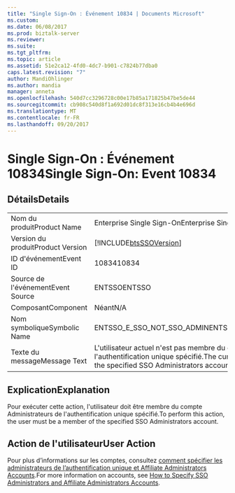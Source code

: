 ```yaml
---
title: "Single Sign-On : Événement 10834 | Documents Microsoft"
ms.custom: 
ms.date: 06/08/2017
ms.prod: biztalk-server
ms.reviewer: 
ms.suite: 
ms.tgt_pltfrm: 
ms.topic: article
ms.assetid: 51e2ca12-4fd0-4dc7-b901-c7824b77dba0
caps.latest.revision: "7"
author: MandiOhlinger
ms.author: mandia
manager: anneta
ms.openlocfilehash: 540d7cc3296728c00e17b85a171825b47be5de44
ms.sourcegitcommit: cb908c540d8f1a692d01dc8f313e16cb4b4e696d
ms.translationtype: MT
ms.contentlocale: fr-FR
ms.lasthandoff: 09/20/2017
---
```

# <a name="single-sign-on-event-10834"></a><span data-ttu-id="510fa-102">Single Sign-On : Événement 10834</span><span class="sxs-lookup"><span data-stu-id="510fa-102">Single Sign-On: Event 10834</span></span>
## <a name="details"></a><span data-ttu-id="510fa-103">Détails</span><span class="sxs-lookup"><span data-stu-id="510fa-103">Details</span></span>  
  
|||  
|-|-|  
|<span data-ttu-id="510fa-104">Nom du produit</span><span class="sxs-lookup"><span data-stu-id="510fa-104">Product Name</span></span>|<span data-ttu-id="510fa-105">Enterprise Single Sign-On</span><span class="sxs-lookup"><span data-stu-id="510fa-105">Enterprise Single Sign-On</span></span>|  
|<span data-ttu-id="510fa-106">Version du produit</span><span class="sxs-lookup"><span data-stu-id="510fa-106">Product Version</span></span>|[!INCLUDE[btsSSOVersion](../includes/btsssoversion-md.md)]|  
|<span data-ttu-id="510fa-107">ID d'événement</span><span class="sxs-lookup"><span data-stu-id="510fa-107">Event ID</span></span>|<span data-ttu-id="510fa-108">10834</span><span class="sxs-lookup"><span data-stu-id="510fa-108">10834</span></span>|  
|<span data-ttu-id="510fa-109">Source de l'événement</span><span class="sxs-lookup"><span data-stu-id="510fa-109">Event Source</span></span>|<span data-ttu-id="510fa-110">ENTSSO</span><span class="sxs-lookup"><span data-stu-id="510fa-110">ENTSSO</span></span>|  
|<span data-ttu-id="510fa-111">Composant</span><span class="sxs-lookup"><span data-stu-id="510fa-111">Component</span></span>|<span data-ttu-id="510fa-112">Néant</span><span class="sxs-lookup"><span data-stu-id="510fa-112">N/A</span></span>|  
|<span data-ttu-id="510fa-113">Nom symbolique</span><span class="sxs-lookup"><span data-stu-id="510fa-113">Symbolic Name</span></span>|<span data-ttu-id="510fa-114">ENTSSO_E_SSO_NOT_SSO_ADMIN</span><span class="sxs-lookup"><span data-stu-id="510fa-114">ENTSSO_E_SSO_NOT_SSO_ADMIN</span></span>|  
|<span data-ttu-id="510fa-115">Texte du message</span><span class="sxs-lookup"><span data-stu-id="510fa-115">Message Text</span></span>|<span data-ttu-id="510fa-116">L'utilisateur actuel n'est pas membre du compte Administrateurs de l'authentification unique spécifié.</span><span class="sxs-lookup"><span data-stu-id="510fa-116">The current user is not a member of the specified SSO Administrators account.</span></span>|  
  
## <a name="explanation"></a><span data-ttu-id="510fa-117">Explication</span><span class="sxs-lookup"><span data-stu-id="510fa-117">Explanation</span></span>  
 <span data-ttu-id="510fa-118">Pour exécuter cette action, l'utilisateur doit être membre du compte Administrateurs de l'authentification unique spécifié.</span><span class="sxs-lookup"><span data-stu-id="510fa-118">To perform this action, the user must be a member of the specified SSO Administrators account.</span></span>  
  
## <a name="user-action"></a><span data-ttu-id="510fa-119">Action de l'utilisateur</span><span class="sxs-lookup"><span data-stu-id="510fa-119">User Action</span></span>  
 <span data-ttu-id="510fa-120">Pour plus d’informations sur les comptes, consultez [comment spécifier les administrateurs de l’authentification unique et Affiliate Administrators Accounts](../core/how-to-specify-sso-administrators-and-affiliate-administrators-accounts.md).</span><span class="sxs-lookup"><span data-stu-id="510fa-120">For more information on accounts, see [How to Specify SSO Administrators and Affiliate Administrators Accounts](../core/how-to-specify-sso-administrators-and-affiliate-administrators-accounts.md).</span></span>
